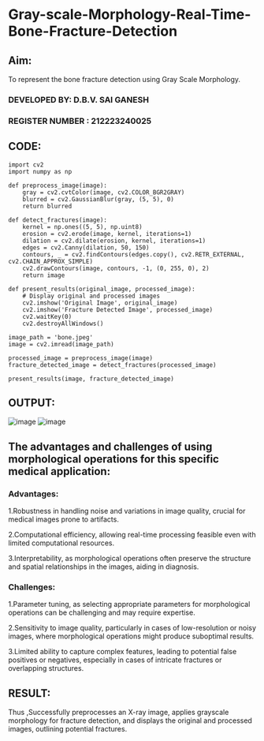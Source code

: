 # Gray-scale-Morphology-Real-Time-Bone-Fracture-Detection
## Aim:
To represent the bone fracture detection using Gray Scale Morphology.

### DEVELOPED BY: D.B.V. SAI GANESH
### REGISTER NUMBER : 212223240025
## CODE:
```
import cv2
import numpy as np

def preprocess_image(image):
    gray = cv2.cvtColor(image, cv2.COLOR_BGR2GRAY)
    blurred = cv2.GaussianBlur(gray, (5, 5), 0)
    return blurred

def detect_fractures(image):
    kernel = np.ones((5, 5), np.uint8)
    erosion = cv2.erode(image, kernel, iterations=1)
    dilation = cv2.dilate(erosion, kernel, iterations=1)
    edges = cv2.Canny(dilation, 50, 150)
    contours, _ = cv2.findContours(edges.copy(), cv2.RETR_EXTERNAL, cv2.CHAIN_APPROX_SIMPLE)
    cv2.drawContours(image, contours, -1, (0, 255, 0), 2)
    return image

def present_results(original_image, processed_image):
    # Display original and processed images
    cv2.imshow('Original Image', original_image)
    cv2.imshow('Fracture Detected Image', processed_image)
    cv2.waitKey(0)
    cv2.destroyAllWindows()

image_path = 'bone.jpeg'
image = cv2.imread(image_path)

processed_image = preprocess_image(image)
fracture_detected_image = detect_fractures(processed_image)

present_results(image, fracture_detected_image)

```

## OUTPUT:
![image](https://github.com/saiganesh2006/Gray-scale-Morphology-Real-Time-Bone-Fracture-Detection/assets/145742342/41242df1-22f2-41a5-a841-5a8dbc742d9f)
![image](https://github.com/saiganesh2006/Gray-scale-Morphology-Real-Time-Bone-Fracture-Detection/assets/145742342/2cb7de89-124e-4df4-87d1-7cbd27d3a9da)

## The advantages and challenges of using morphological operations for this specific medical application:

### Advantages:
1.Robustness in handling noise and variations in image quality, crucial for medical images prone to artifacts.

2.Computational efficiency, allowing real-time processing feasible even with limited computational resources.

3.Interpretability, as morphological operations often preserve the structure and spatial relationships in the images, aiding in diagnosis.

### Challenges:
1.Parameter tuning, as selecting appropriate parameters for morphological operations can be challenging and may require expertise.

2.Sensitivity to image quality, particularly in cases of low-resolution or noisy images, where morphological operations might produce suboptimal results.

3.Limited ability to capture complex features, leading to potential false positives or negatives, especially in cases of intricate fractures or overlapping structures.

## RESULT:
Thus ,Successfully preprocesses an X-ray image, applies grayscale morphology for fracture detection, and displays the original and processed images, outlining potential fractures.





